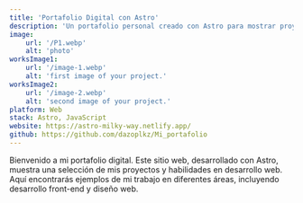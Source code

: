 ```yaml
---
title: 'Portafolio Digital con Astro'
description: 'Un portafolio personal creado con Astro para mostrar proyectos y habilidades en desarrollo web.'
image:
    url: '/P1.webp'
    alt: 'photo'
worksImage1:
    url: '/image-1.webp'
    alt: 'first image of your project.'
worksImage2:
    url: '/image-2.webp'
    alt: 'second image of your project.'
platform: Web
stack: Astro, JavaScript
website: https://astro-milky-way.netlify.app/
github: https://github.com/dazoplkz/Mi_portafolio
---
```


Bienvenido a mi portafolio digital. Este sitio web, desarrollado con Astro, muestra una selección de mis proyectos y habilidades en desarrollo web. Aquí encontrarás ejemplos de mi trabajo en diferentes áreas, incluyendo desarrollo front-end y diseño web.

